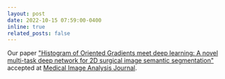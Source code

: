 ```yaml
---
layout: post
date: 2022-10-15 07:59:00-0400
inline: true
related_posts: false
---
```


Our paper ["Histogram of Oriented Gradients meet deep learning: A novel multi-task deep network for 2D surgical image semantic segmentation"](https://doi.org/10.1016/j.media.2023.102747) accepted at [Medical Image Analysis Journal](https://www.sciencedirect.com/journal/medical-image-analysis).